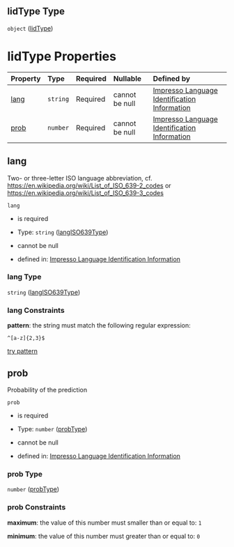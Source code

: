 ## lidType Type

`object` ([lidType](language_identification-definitions-lidtype.md))

# lidType Properties

| Property      | Type     | Required | Nullable       | Defined by                                                                                                                                                                                                                                                                   |
| :------------ | :------- | :------- | :------------- | :--------------------------------------------------------------------------------------------------------------------------------------------------------------------------------------------------------------------------------------------------------------------------- |
| [lang](#lang) | `string` | Required | cannot be null | [Impresso Language Identification Information](language_identification-definitions-lidtype-properties-langiso639type.md "https://impresso.github.io/impresso-schemas/json/language_identification/language_identification.schema.json#/definitions/lidType/properties/lang") |
| [prob](#prob) | `number` | Required | cannot be null | [Impresso Language Identification Information](language_identification-definitions-lidtype-properties-probtype.md "https://impresso.github.io/impresso-schemas/json/language_identification/language_identification.schema.json#/definitions/lidType/properties/prob")       |

## lang

Two- or three-letter ISO language abbreviation, cf. <https://en.wikipedia.org/wiki/List_of_ISO_639-2_codes> or <https://en.wikipedia.org/wiki/List_of_ISO_639-3_codes>

`lang`

*   is required

*   Type: `string` ([langISO639Type](language_identification-definitions-lidtype-properties-langiso639type.md))

*   cannot be null

*   defined in: [Impresso Language Identification Information](language_identification-definitions-lidtype-properties-langiso639type.md "https://impresso.github.io/impresso-schemas/json/language_identification/language_identification.schema.json#/definitions/lidType/properties/lang")

### lang Type

`string` ([langISO639Type](language_identification-definitions-lidtype-properties-langiso639type.md))

### lang Constraints

**pattern**: the string must match the following regular expression: 

```regexp
^[a-z]{2,3}$
```

[try pattern](https://regexr.com/?expression=%5E%5Ba-z%5D%7B2%2C3%7D%24 "try regular expression with regexr.com")

## prob

Probability of the prediction

`prob`

*   is required

*   Type: `number` ([probType](language_identification-definitions-lidtype-properties-probtype.md))

*   cannot be null

*   defined in: [Impresso Language Identification Information](language_identification-definitions-lidtype-properties-probtype.md "https://impresso.github.io/impresso-schemas/json/language_identification/language_identification.schema.json#/definitions/lidType/properties/prob")

### prob Type

`number` ([probType](language_identification-definitions-lidtype-properties-probtype.md))

### prob Constraints

**maximum**: the value of this number must smaller than or equal to: `1`

**minimum**: the value of this number must greater than or equal to: `0`
